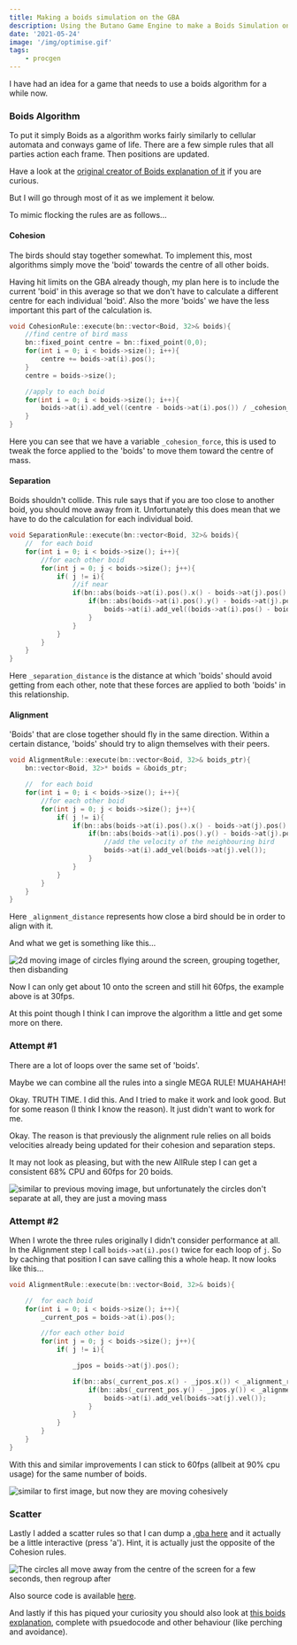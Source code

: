 ```yaml
---
title: Making a boids simulation on the GBA
description: Using the Butano Game Engine to make a Boids Simulation on the Gameboy Advance (GBA), Boids is an algorithm to mimic flocking birds flying and avoiding each other
date: '2021-05-24'
image: '/img/optimise.gif'
tags:
    - procgen
---
```



I have had an idea for a game that needs to use a boids algorithm for a while now. 

### Boids Algorithm

To put it simply Boids as a algorithm works fairly similarly to cellular automata and conways game of life. There are a few simple rules that all parties action each frame. Then positions are updated.

Have a look at the [original creator of Boids explanation of it](http://www.red3d.com/cwr/boids/) if you are curious.

But I will go through most of it as we implement it below. 

To mimic flocking the rules are as follows...

#### Cohesion

The birds should stay together somewhat. To implement this, most algorithms simply move the 'boid' towards the centre of all other boids.

Having hit limits on the GBA already though, my plan here is to include the current 'boid' in this average so that we don't have to calculate a different centre for each individual 'boid'. Also the more 'boids' we have the less important this part of the calculation is.

``` cpp
void CohesionRule::execute(bn::vector<Boid, 32>& boids){
    //find centre of bird mass
    bn::fixed_point centre = bn::fixed_point(0,0);
    for(int i = 0; i < boids->size(); i++){
        centre += boids->at(i).pos();
    }
    centre = boids->size();

    //apply to each boid
    for(int i = 0; i < boids->size(); i++){
        boids->at(i).add_vel((centre - boids->at(i).pos()) / _cohesion_force);
    }
}
```

Here you can see that we have a variable `_cohesion_force`, this is used to tweak the force applied to the 'boids' to move them toward the centre of mass.

#### Separation

Boids shouldn't collide. This rule says that if you are too close to another boid, you should move away from it. Unfortunately this does mean that we have to do the calculation for each individual boid.

``` cpp
void SeparationRule::execute(bn::vector<Boid, 32>& boids){
    //  for each boid
    for(int i = 0; i < boids->size(); i++){
        //for each other boid
        for(int j = 0; j < boids->size(); j++){
            if( j != i){
                //if near
                if(bn::abs(boids->at(i).pos().x() - boids->at(j).pos().x()) < _separation_distance){
                    if(bn::abs(boids->at(i).pos().y() - boids->at(j).pos().y()) < _separation_distance){
                        boids->at(i).add_vel((boids->at(i).pos() - boids->at(j).pos()));
                    }
                }
            }
        }
    }
}
```

Here `_separation_distance` is the distance at which 'boids' should avoid getting from each other, note that these forces are applied to both 'boids' in this relationship.


#### Alignment

'Boids' that are close together should fly in the same direction. Within a certain distance, 'boids' should try to align themselves with their peers.

``` cpp
void AlignmentRule::execute(bn::vector<Boid, 32>& boids_ptr){
    bn::vector<Boid, 32>* boids = &boids_ptr;

    //  for each boid
    for(int i = 0; i < boids->size(); i++){
        //for each other boid
        for(int j = 0; j < boids->size(); j++){
            if( j != i){
                if(bn::abs(boids->at(i).pos().x() - boids->at(j).pos().x()) < _alignment_distance){
                    if(bn::abs(boids->at(i).pos().y() - boids->at(j).pos().y()) < _alignment_distance){
                        //add the velocity of the neighbouring bird
                        boids->at(i).add_vel(boids->at(j).vel());
                    }
                }
            }
        }
    }
}
```

Here `_alignment_distance` represents how close a bird should be in order to align with it.

And what we get is something like this...

<img alt="2d moving image of circles flying around the screen, grouping together, then disbanding" src="/img/boids.gif" class="pixelated"/>

Now I can only get about 10 onto the screen and still hit 60fps, the example above is at 30fps.

At this point though I think I can improve the algorithm a little and get some more on there.

### Attempt #1

There are a lot of loops over the same set of 'boids'.

Maybe we can combine all the rules into a single MEGA RULE! MUAHAHAH!

Okay. TRUTH TIME. I did this. And I tried to make it work and look good. But for some reason (I think I know the reason). It just didn't want to work for me.

Okay. The reason is that previously the alignment rule relies on all boids velocities already being updated for their cohesion and separation steps.

It may not look as pleasing, but with the new AllRule step I can get a consistent 68% CPU and 60fps for 20 boids.

<img alt="similar to previous moving image, but unfortunately the circles don't separate at all, they are just a moving mass" src="/img/megarule.gif" class="pixelated"/>

### Attempt #2

When I wrote the three rules originally I didn't consider performance at all. In the Alignment step I call `boids->at(i).pos()` twice for each loop of `j`. So by caching that position I can save calling this a whole heap. It now looks like this...

``` cpp
void AlignmentRule::execute(bn::vector<Boid, 32>& boids){

    //  for each boid
    for(int i = 0; i < boids->size(); i++){
        _current_pos = boids->at(i).pos();

        //for each other boid
        for(int j = 0; j < boids->size(); j++){
            if( j != i){

                _jpos = boids->at(j).pos();

                if(bn::abs(_current_pos.x() - _jpos.x()) < _alignment_reach){
                    if(bn::abs(_current_pos.y() - _jpos.y()) < _alignment_reach){
                        boids->at(i).add_vel(boids->at(j).vel());
                    }
                }
            }
        }
    }
}
```

With this and similar improvements I can stick to 60fps (allbeit at 90% cpu usage) for the same number of boids.

<img alt="similar to first image, but now they are moving cohesively" src="/img/optimise.gif" class="pixelated"/>

### Scatter

Lastly I added a scatter rules so that I can dump a [.gba here](https://github.com/foopod/gba-boids/releases/download/release/boids.gba) and it actually be a little interactive (press 'a'). Hint, it is actually just the opposite of the Cohesion rules.

<img alt="The circles all move away from the centre of the screen for a few seconds, then regroup after" src="/img/scatter.gif" class="pixelated"/>

Also source code is available [here](https://github.com/foopod/gba-boids).

And lastly if this has piqued your curiosity you should also look at [this boids explanation](http://www.kfish.org/boids/pseudocode.html), complete with psuedocode and other behaviour (like perching and avoidance).